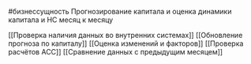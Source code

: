 #бизнессущность 
Прогнозирование капитала и оценка динамики капитала и НС месяц к месяцу

[[Проверка наличия данных во внутренних системах]]
[[Обновление прогноза по капиталу]]
[[Оценка изменений и факторов]]
[[Проверка расчётов ACC]]
[[Сравнение данных с предыдущим месяцем]]
